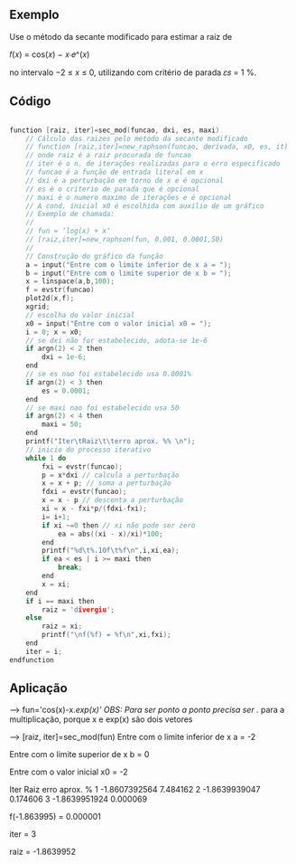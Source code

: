 ## Exemplo

Use o método da secante modificado para estimar a raiz de

𝑓(𝑥) = cos(𝑥) − 𝑥∙𝑒^(𝑥)

no intervalo −2 ≤ 𝑥 ≤ 0, utilizando com critério de parada 𝜀𝑠 = 1 %.

## Código

```C

function [raiz, iter]=sec_mod(funcao, dxi, es, maxi)
    // Cálculo das raizes pelo método da secante modificado
    // function [raiz,iter]=new_raphson(funcao, derivada, x0, es, it)
    // onde raiz é a raiz procurada de funcao
    // iter é o n. de iterações realizadas para o erro especificado
    // funcao é a função de entrada literal em x
    // dxi é a perturbação em torno de x e é opcional
    // es é o criterio de parada que é opcional
    // maxi é o numero maximo de iterações e é opcional
    // A cond. inicial x0 é escolhida com auxilio de um gráfico
    // Exemplo de chamada:
    //
    // fun = ‘log(x) + x‘
    // [raiz,iter]=new_raphson(fun, 0.001, 0.0001,50)
    //
    // Construção do gráfico da função
    a = input("Entre com o limite inferior de x a = ");
    b = input("Entre com o limite superior de x b = ");
    x = linspace(a,b,100);
    f = evstr(funcao)
    plot2d(x,f);
    xgrid;
    // escolha do valor inicial
    x0 = input("Entre com o valor inicial x0 = ");
    i = 0; x = x0;
    // se dxi não for estabelecido, adota-se 1e-6
    if argn(2) < 2 then
        dxi = 1e-6;
    end
    // se es nao foi estabelecido usa 0.0001%
    if argn(2) < 3 then
        es = 0.0001;
    end
    // se maxi nao foi estabelecido usa 50
    if argn(2) < 4 then
        maxi = 50;
    end
    printf("Iter\tRaiz\t\terro aprox. %% \n");
    // inicio do processo iterativo
    while 1 do
        fxi = evstr(funcao);
        p = x*dxi // calcula a perturbação
        x = x + p; // soma a perturbação
        fdxi = evstr(funcao);
        x = x - p // desconta a perturbação
        xi = x - fxi*p/(fdxi-fxi);
        i= i+1;
        if xi ~=0 then // xi não pode ser zero
            ea = abs((xi - x)/xi)*100;
        end
        printf("%d\t%.10f\t%f\n",i,xi,ea);
        if ea < es | i >= maxi then
            break;
        end
        x = xi;
    end
    if i == maxi then
        raiz = 'divergiu';
    else
        raiz = xi;
        printf("\nf(%f) = %f\n",xi,fxi);
    end
    iter = i;
endfunction

```

## Aplicação

--> fun='cos(x)-x.*exp(x)'
 OBS: Para ser ponto a ponto precisa ser .* para a multiplicação, porque x e exp(x) são dois vetores

--> [raiz, iter]=sec_mod(fun)
Entre com o limite inferior de x a = -2

Entre com o limite superior de x b = 0

Entre com o valor inicial x0 = -2

Iter	Raiz		erro aprox. % 
1	-1.8607392564	7.484162
2	-1.8639939047	0.174606
3	-1.8639951924	0.000069

f(-1.863995) = 0.000001

 iter  = 3

 raiz  = -1.8639952
